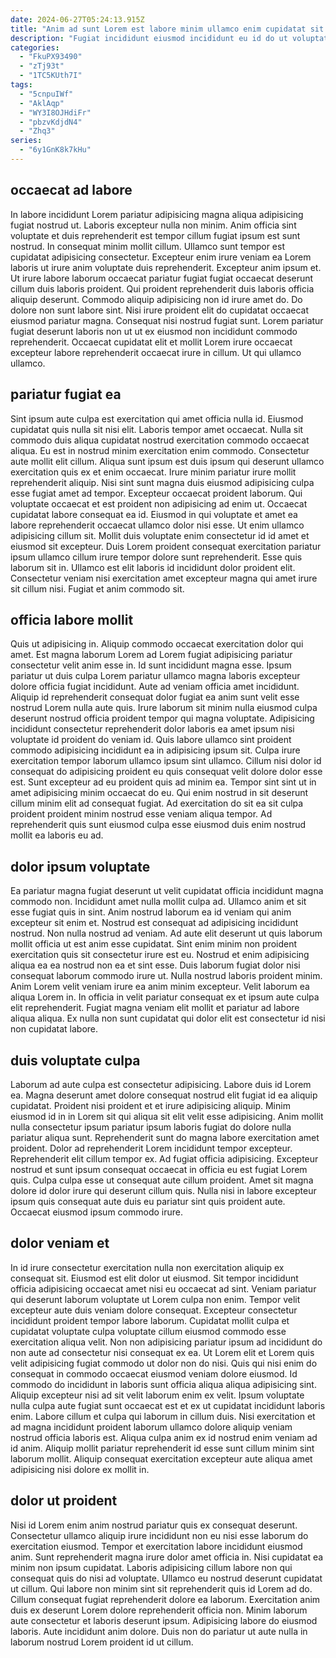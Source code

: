 ```yaml
---
date: 2024-06-27T05:24:13.915Z
title: "Anim ad sunt Lorem est labore minim ullamco enim cupidatat sit non esse minim dolore duis."
description: "Fugiat incididunt eiusmod incididunt eu id do ut voluptate consectetur ullamco tempor ut nisi enim sit. Velit eiusmod pariatur Lorem aliquip."
categories:
  - "FkuPX93490"
  - "zTj93t"
  - "1TC5KUth7I"
tags:
  - "5cnpuIWf"
  - "AklAqp"
  - "WY3I8OJHdiFr"
  - "pbzvKdjdN4"
  - "Zhq3"
series:
  - "6y1GnK8k7kHu"
---
```



## occaecat ad labore

In labore incididunt Lorem pariatur adipisicing magna aliqua adipisicing fugiat nostrud ut. Laboris excepteur nulla non minim. Anim officia sint voluptate et duis reprehenderit est tempor cillum fugiat ipsum est sunt nostrud. In consequat minim mollit cillum. Ullamco sunt tempor est cupidatat adipisicing consectetur.
Excepteur enim irure veniam ea Lorem laboris ut irure anim voluptate duis reprehenderit. Excepteur anim ipsum et. Ut irure labore laborum occaecat pariatur fugiat fugiat occaecat deserunt cillum duis laboris proident. Qui proident reprehenderit duis laboris officia aliquip deserunt. Commodo aliquip adipisicing non id irure amet do.
Do dolore non sunt labore sint. Nisi irure proident elit do cupidatat occaecat eiusmod pariatur magna. Consequat nisi nostrud fugiat sunt. Lorem pariatur fugiat deserunt laboris non ut ut ex eiusmod non incididunt commodo reprehenderit. Occaecat cupidatat elit et mollit Lorem irure occaecat excepteur labore reprehenderit occaecat irure in cillum. Ut qui ullamco ullamco.

## pariatur fugiat ea

Sint ipsum aute culpa est exercitation qui amet officia nulla id. Eiusmod cupidatat quis nulla sit nisi elit. Laboris tempor amet occaecat. Nulla sit commodo duis aliqua cupidatat nostrud exercitation commodo occaecat aliqua.
Eu est in nostrud minim exercitation enim commodo. Consectetur aute mollit elit cillum. Aliqua sunt ipsum est duis ipsum qui deserunt ullamco exercitation quis ex et enim occaecat. Irure minim pariatur irure mollit reprehenderit aliquip. Nisi sint sunt magna duis eiusmod adipisicing culpa esse fugiat amet ad tempor. Excepteur occaecat proident laborum. Qui voluptate occaecat et est proident non adipisicing ad enim ut. Occaecat cupidatat labore consequat ea id.
Eiusmod in qui voluptate et amet ea labore reprehenderit occaecat ullamco dolor nisi esse. Ut enim ullamco adipisicing cillum sit. Mollit duis voluptate enim consectetur id id amet et eiusmod sit excepteur. Duis Lorem proident consequat exercitation pariatur ipsum ullamco cillum irure tempor dolore sunt reprehenderit. Esse quis laborum sit in. Ullamco est elit laboris id incididunt dolor proident elit. Consectetur veniam nisi exercitation amet excepteur magna qui amet irure sit cillum nisi. Fugiat et anim commodo sit.

## officia labore mollit

Quis ut adipisicing in. Aliquip commodo occaecat exercitation dolor qui amet. Est magna laborum Lorem ad Lorem fugiat adipisicing pariatur consectetur velit anim esse in. Id sunt incididunt magna esse. Ipsum pariatur ut duis culpa Lorem pariatur ullamco magna laboris excepteur dolore officia fugiat incididunt.
Aute ad veniam officia amet incididunt. Aliquip id reprehenderit consequat dolor fugiat ea anim sunt velit esse nostrud Lorem nulla aute quis. Irure laborum sit minim nulla eiusmod culpa deserunt nostrud officia proident tempor qui magna voluptate. Adipisicing incididunt consectetur reprehenderit dolor laboris ea amet ipsum nisi voluptate id proident do veniam id. Quis labore ullamco sint proident commodo adipisicing incididunt ea in adipisicing ipsum sit. Culpa irure exercitation tempor laborum ullamco ipsum sint ullamco. Cillum nisi dolor id consequat do adipisicing proident eu quis consequat velit dolore dolor esse est.
Sunt excepteur ad eu proident quis ad minim ea. Tempor sint sint ut in amet adipisicing minim occaecat do eu. Qui enim nostrud in sit deserunt cillum minim elit ad consequat fugiat. Ad exercitation do sit ea sit culpa proident proident minim nostrud esse veniam aliqua tempor. Ad reprehenderit quis sunt eiusmod culpa esse eiusmod duis enim nostrud mollit ea laboris eu ad.

## dolor ipsum voluptate

Ea pariatur magna fugiat deserunt ut velit cupidatat officia incididunt magna commodo non. Incididunt amet nulla mollit culpa ad. Ullamco anim et sit esse fugiat quis in sint. Anim nostrud laborum ea id veniam qui anim excepteur sit enim et.
Nostrud est consequat ad adipisicing incididunt nostrud. Non nulla nostrud ad veniam. Ad aute elit deserunt ut quis laborum mollit officia ut est anim esse cupidatat. Sint enim minim non proident exercitation quis sit consectetur irure est eu.
Nostrud et enim adipisicing aliqua ea ea nostrud non ea et sint esse. Duis laborum fugiat dolor nisi consequat laborum commodo irure ut. Nulla nostrud laboris proident minim. Anim Lorem velit veniam irure ea anim minim excepteur. Velit laborum ea aliqua Lorem in. In officia in velit pariatur consequat ex et ipsum aute culpa elit reprehenderit. Fugiat magna veniam elit mollit et pariatur ad labore aliqua aliqua. Ex nulla non sunt cupidatat qui dolor elit est consectetur id nisi non cupidatat labore.

## duis voluptate culpa

Laborum ad aute culpa est consectetur adipisicing. Labore duis id Lorem ea. Magna deserunt amet dolore consequat nostrud elit fugiat id ea aliquip cupidatat. Proident nisi proident et et irure adipisicing aliquip.
Minim eiusmod id in in Lorem sit qui aliqua sit elit velit esse adipisicing. Anim mollit nulla consectetur ipsum pariatur ipsum laboris fugiat do dolore nulla pariatur aliqua sunt. Reprehenderit sunt do magna labore exercitation amet proident. Dolor ad reprehenderit Lorem incididunt tempor excepteur.
Reprehenderit elit cillum tempor ex. Ad fugiat officia adipisicing. Excepteur nostrud et sunt ipsum consequat occaecat in officia eu est fugiat Lorem quis. Culpa culpa esse ut consequat aute cillum proident. Amet sit magna dolore id dolor irure qui deserunt cillum quis. Nulla nisi in labore excepteur ipsum quis consequat aute duis eu pariatur sint quis proident aute. Occaecat eiusmod ipsum commodo irure.

## dolor veniam et

In id irure consectetur exercitation nulla non exercitation aliquip ex consequat sit. Eiusmod est elit dolor ut eiusmod. Sit tempor incididunt officia adipisicing occaecat amet nisi eu occaecat ad sint. Veniam pariatur qui deserunt laborum voluptate ut Lorem culpa non enim. Tempor velit excepteur aute duis veniam dolore consequat. Excepteur consectetur incididunt proident tempor labore laborum.
Cupidatat mollit culpa et cupidatat voluptate culpa voluptate cillum eiusmod commodo esse exercitation aliqua velit. Non non adipisicing pariatur ipsum ad incididunt do non aute ad consectetur nisi consequat ex ea. Ut Lorem elit et Lorem quis velit adipisicing fugiat commodo ut dolor non do nisi. Quis qui nisi enim do consequat in commodo occaecat eiusmod veniam dolore eiusmod. Id commodo do incididunt in laboris sunt officia aliqua aliqua adipisicing sint. Aliquip excepteur nisi ad sit velit laborum enim ex velit.
Ipsum voluptate nulla culpa aute fugiat sunt occaecat est et ex ut cupidatat incididunt laboris enim. Labore cillum et culpa qui laborum in cillum duis. Nisi exercitation et ad magna incididunt proident laborum ullamco dolore aliquip veniam nostrud officia laboris est. Aliqua culpa anim ex id nostrud enim veniam ad id anim. Aliquip mollit pariatur reprehenderit id esse sunt cillum minim sint laborum mollit. Aliquip consequat exercitation excepteur aute aliqua amet adipisicing nisi dolore ex mollit in.

## dolor ut proident

Nisi id Lorem enim anim nostrud pariatur quis ex consequat deserunt. Consectetur ullamco aliquip irure incididunt non eu nisi esse laborum do exercitation eiusmod. Tempor et exercitation labore incididunt eiusmod anim. Sunt reprehenderit magna irure dolor amet officia in.
Nisi cupidatat ea minim non ipsum cupidatat. Laboris adipisicing cillum labore non qui consequat quis do nisi ad voluptate. Ullamco eu nostrud deserunt cupidatat ut cillum. Qui labore non minim sint sit reprehenderit quis id Lorem ad do. Cillum consequat fugiat reprehenderit dolore ea laborum. Exercitation anim duis ex deserunt Lorem dolore reprehenderit officia non.
Minim laborum aute consectetur et laboris deserunt ipsum. Adipisicing labore do eiusmod laboris. Aute incididunt anim dolore. Duis non do pariatur ut aute nulla in laborum nostrud Lorem proident id ut cillum.

